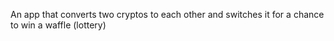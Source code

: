 An app that converts two cryptos to each other and switches it for a chance to win a waffle (lottery)

